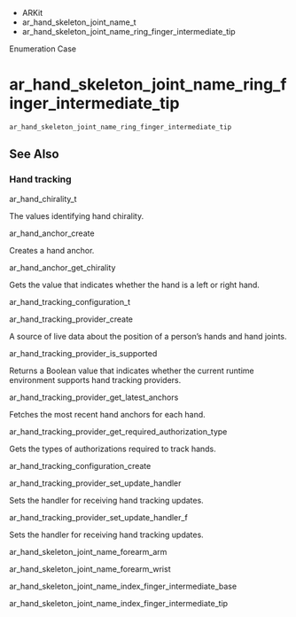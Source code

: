 

- ARKit
- ar_hand_skeleton_joint_name_t
-  ar_hand_skeleton_joint_name_ring_finger_intermediate_tip 

Enumeration Case

# ar_hand_skeleton_joint_name_ring_finger_intermediate_tip

``` source
ar_hand_skeleton_joint_name_ring_finger_intermediate_tip
```

## See Also

### Hand tracking

ar_hand_chirality_t

The values identifying hand chirality.

ar_hand_anchor_create

Creates a hand anchor.

ar_hand_anchor_get_chirality

Gets the value that indicates whether the hand is a left or right hand.

ar_hand_tracking_configuration_t

ar_hand_tracking_provider_create

A source of live data about the position of a person’s hands and hand joints.

ar_hand_tracking_provider_is_supported

Returns a Boolean value that indicates whether the current runtime environment supports hand tracking providers.

ar_hand_tracking_provider_get_latest_anchors

Fetches the most recent hand anchors for each hand.

ar_hand_tracking_provider_get_required_authorization_type

Gets the types of authorizations required to track hands.

ar_hand_tracking_configuration_create

ar_hand_tracking_provider_set_update_handler

Sets the handler for receiving hand tracking updates.

ar_hand_tracking_provider_set_update_handler_f

Sets the handler for receiving hand tracking updates.

ar_hand_skeleton_joint_name_forearm_arm

ar_hand_skeleton_joint_name_forearm_wrist

ar_hand_skeleton_joint_name_index_finger_intermediate_base

ar_hand_skeleton_joint_name_index_finger_intermediate_tip

